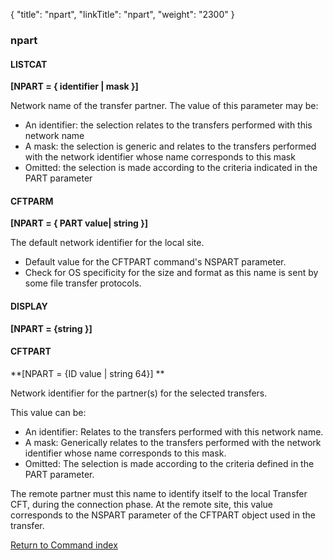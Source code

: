 {
    "title": "npart",
    "linkTitle": "npart",
    "weight": "2300"
}<span id="npart"></span>

### npart

#### LISTCAT

****[NPART = { identifier &#124; mask }]****

Network name of the transfer partner. The value of this parameter may
be:

- An
    identifier: the selection relates to the transfers performed with this
    network name
- A mask:
    the selection is generic and relates to the transfers performed with the
    network identifier whose name corresponds to this mask
- Omitted:
    the selection is made according to the criteria indicated in the PART
    parameter

#### CFTPARM

**[NPART = { <span class="underline">PART</span> <span class="underline">value</span>&#124; string }]**

The default network identifier for the local site.

- Default value for the CFTPART command's NSPART parameter.
- Check for OS specificity for the size and format as this name is sent by some file transfer protocols.

#### DISPLAY

**[NPART = {string }]**

<span id="npart_CFTPART"></span>

#### CFTPART

**[NPART = {<span class="underline">ID value</span> &#124; string 64}] **

Network identifier for the partner(s) for the selected transfers.

This value can be:

- An identifier: Relates to the transfers performed with this network name.
- A mask: Generically relates to the transfers performed with the network identifier whose name corresponds to this mask.
- Omitted: The selection is made according to the criteria defined in the PART parameter.

The remote partner must this name to identify itself to the local Transfer
CFT, during the connection phase. At the remote site, this value
corresponds to the NSPART parameter of the CFTPART object used in the
transfer.

[Return to Command index](../../)
